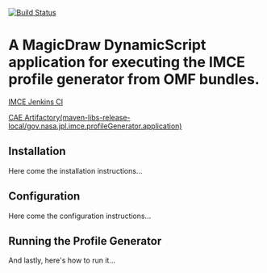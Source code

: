 [![Build Status](https://travis-ci.org/JPL-IMCE/gov.nasa.jpl.imce.profileGenerator.application.svg?branch=master)](https://travis-ci.org/JPL-IMCE/gov.nasa.jpl.imce.profileGenerator.application)

# A MagicDraw DynamicScript application for executing the IMCE profile generator from OMF bundles.

[IMCE Jenkins CI](https://imce-jenkins.jpl.nasa.gov/view/IMCE%20Profiles%20and%20Libraries/job/gov.nasa.jpl.imce.profileGenerator.application/)

[CAE Artifactory(maven-libs-release-local/gov.nasa.jpl.imce.profileGenerator.application)](https://cae-artifactory.jpl.nasa.gov/artifactory/webapp/#/artifacts/browse/tree/General/maven-libs-release-local/gov/nasa/jpl/imce/gov.nasa.jpl.imce.profileGenerator.application_2.11)

## Installation

Here come the installation instructions...

## Configuration

Here come the configuration instructions...

## Running the Profile Generator

And lastly, here's how to run it...
